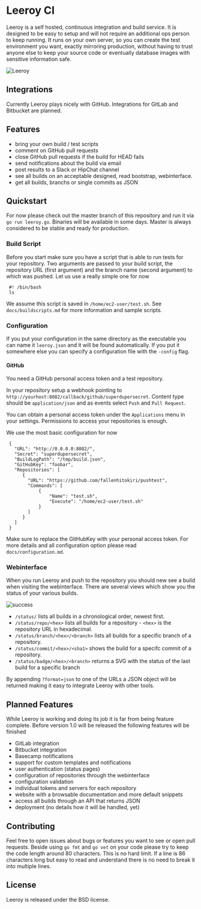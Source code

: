 # Leeroy CI
Leeroy is a self hosted, continuous integration and build service. It is designed to be easy to setup and will not require an additional ops person to keep running. It runs on your own server, so you can create the test environment you want, exactly mirroring production, without having to trust anyone else to keep your source code or eventually database images with sensitive information safe.

![Leeroy](https://raw.github.com/fallenhitokiri/leeroyci/master/assets/leeroy.jpg)

## Integrations
Currently Leeroy plays nicely with GitHub. Integrations for GitLab and Bitbucket are planned.

## Features
- bring your own build / test scripts
- comment on GitHub pull requests
- close GitHub pull requests if the build for HEAD fails
- send notifications about the build via email
- post results to a Slack or HipChat channel
- see all builds on an acceptable designed, read bootstrap, webinterface.
- get all builds, branchs or single commits as JSON

## Quickstart
For now please check out the master branch of this repository and run it via `go run leeroy.go`. Binaries will be available in some days.
Master is always considered to be stable and ready for production.

### Build Script
Before you start make sure you have a script that is able to run tests for your repository. Two arguments are passed to your build script, the repository URL (first argument) and the branch name (second argument) to which was pushed. Let us use a really simple one for now

     #! /bin/bash
     ls

We assume this script is saved in `/home/ec2-user/test.sh`. See `docs/buildscripts.md` for more information and sample scripts.

### Configuration
If you put your configuration in the same directory as the executable you can name it `leeroy.json` and it will be found automatically. If you put it somewhere else you can specify a configuration file with the `-config` flag.

#### GitHub
You need a GitHub personal access token and a test repository.

In your repository setup a webhook pointing to `http://yourhost:8082/callback/github/superdupersecret`. Content type should be `application/json` and as events select `Push` and `Pull Request`.

You can obtain a personal access token under the `Applications` menu in your settings. Permissions to access your repositories is enough.

We use the most basic configuration for now

     {
       "URL": "http://0.0.0.0:8082/",
       "Secret": "superdupersecret",
       "BuildLogPath": "/tmp/build.json",
       "GitHubKey": "foobar",
       "Repositories": [
          {
            "URL": "https://github.com/fallenhitokiri/pushtest",
            "Commands": [
                {
                    "Name": "test.sh",
                    "Execute": "/home/ec2-user/test.sh"
                }
            ]
          }
       ]
     }

Make sure to replace the GitHubKey with your personal access token. For more details and all configuration option please read `docs/configuration.md`.

### Webinterface
When you run Leeroy and push to the repository you should new see a build when visiting the webinterface. There are several views which show you the status of your various builds.

![success](https://raw.github.com/fallenhitokiri/leeroyci/master/docs/success.png)

- `/status/` lists all builds in a chronological order, newest first.
- `/status/repo/<hex>` lists all builds for a repository - `<hex>` is the repository
URL in hexadecimal.
- `/status/branch/<hex>/<branch>` lists all builds for a specific branch of a
repository.
- `/status/commit/<hex>/<sha1>` shows the build for a specifc commit of a repository.
- `/status/badge/<hex>/<branch>` returns a SVG with the status of the last build for a specific branch

By appending `?format=json` to one of the URLs a JSON object will be returned making it easy to integrate Leeroy with other tools.

## Planned Features
While Leeroy is working and doing its job it is far from being feature complete. Before version 1.0 will be released the following features will be finished

- GitLab integration
- Bitbucket integration
- Basecamp notifications
- support for custom templates and notifications
- user authentication (status pages)
- configuration of repositories through the webinterface
- configuration validation
- individual tokens and servers for each repository
- website with a browsable documentation and more default snippets
- access all builds through an API that returns JSON
- deployment (no details how it will be handled, yet)

## Contributing
Feel free to open issues about bugs or features you want to see or open pull requests. Beside using `go fmt` and `go vet` on your code please try to keep the code length around 80 characters. This is no hard limit. If a line is 86 characters long but easy to read and understand there is no need to break it into multiple lines.

## License
Leeroy is released under the BSD license.
